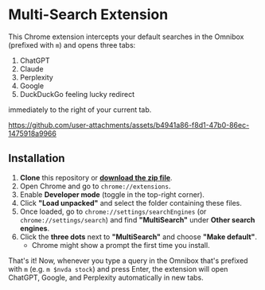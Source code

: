 # Multi-Search Extension

This Chrome extension intercepts your default searches in the Omnibox (prefixed with `m`) and opens three tabs:

1. ChatGPT
2. Claude
3. Perplexity
4. Google
5. DuckDuckGo feeling lucky redirect

immediately to the right of your current tab.

https://github.com/user-attachments/assets/b4941a86-f8d1-47b0-86ec-1475918a9966

## Installation

1. **Clone** this repository or [**download the zip file**](./multi-search.zip).
2. Open Chrome and go to `chrome://extensions`.
3. Enable **Developer mode** (toggle in the top-right corner).
4. Click **"Load unpacked"** and select the folder containing these files.
5. Once loaded, go to `chrome://settings/searchEngines` (or `chrome://settings/search`)
   and find **"MultiSearch"** under **Other search engines**.
6. Click the **three dots** next to **"MultiSearch"** and choose **"Make default"**.
   - Chrome might show a prompt the first time you install.

That's it! Now, whenever you type a query in the Omnibox that's prefixed with `m` (e.g. `m $nvda stock`) and press Enter,
the extension will open ChatGPT, Google, and Perplexity automatically in new tabs.

